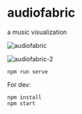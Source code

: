 # audiofabric
a music visualization

![audiofabric](/images/audiofabric.png?raw=true "audiofabric")

![audiofabric-2](/images/audiofabric-2.png?raw=true "audiofabric-2")

```
npm run serve
```

For dev:
```
npm install
npm start
```
